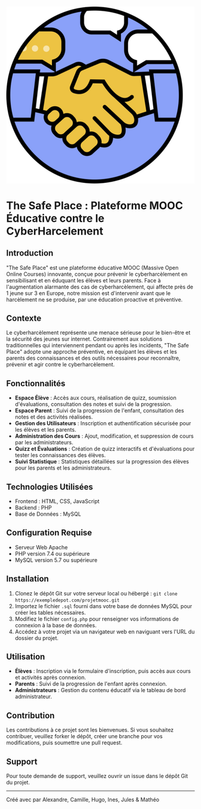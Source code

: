 ![Logo](images/logo.png)

# The Safe Place : Plateforme MOOC Éducative contre le CyberHarcelement

## Introduction

"The Safe Place" est une plateforme éducative MOOC (Massive Open Online Courses) innovante, conçue pour prévenir le cyberharcèlement en sensibilisant et en éduquant les élèves et leurs parents. Face à l'augmentation alarmante des cas de cyberharcèlement, qui affecte près de 1 jeune sur 3 en Europe, notre mission est d'intervenir avant que le harcèlement ne se produise, par une éducation proactive et préventive.

## Contexte
Le cyberharcèlement représente une menace sérieuse pour le bien-être et la sécurité des jeunes sur internet. Contrairement aux solutions traditionnelles qui interviennent pendant ou après les incidents, "The Safe Place" adopte une approche préventive, en équipant les élèves et les parents des connaissances et des outils nécessaires pour reconnaître, prévenir et agir contre le cyberharcèlement.

## Fonctionnalités
- **Espace Élève** : Accès aux cours, réalisation de quizz, soumission d'évaluations, consultation des notes et suivi de la progression.
- **Espace Parent** : Suivi de la progression de l'enfant, consultation des notes et des activités réalisées.
- **Gestion des Utilisateurs** : Inscription et authentification sécurisée pour les élèves et les parents.
- **Administration des Cours** : Ajout, modification, et suppression de cours par les administrateurs.
- **Quizz et Évaluations** : Création de quizz interactifs et d'évaluations pour tester les connaissances des élèves.
- **Suivi Statistique** : Statistiques détaillées sur la progression des élèves pour les parents et les administrateurs.

## Technologies Utilisées
- Frontend : HTML, CSS, JavaScript
- Backend : PHP
- Base de Données : MySQL

## Configuration Requise
- Serveur Web Apache
- PHP version 7.4 ou supérieure
- MySQL version 5.7 ou supérieure

## Installation
1. Clonez le dépôt Git sur votre serveur local ou hébergé : `git clone https://exempledepot.com/projetmooc.git`
2. Importez le fichier `.sql` fourni dans votre base de données MySQL pour créer les tables nécessaires.
3. Modifiez le fichier `config.php` pour renseigner vos informations de connexion à la base de données.
4. Accédez à votre projet via un navigateur web en naviguant vers l'URL du dossier du projet.

## Utilisation
- **Élèves** : Inscription via le formulaire d'inscription, puis accès aux cours et activités après connexion.
- **Parents** : Suivi de la progression de l'enfant après connexion.
- **Administrateurs** : Gestion du contenu éducatif via le tableau de bord administrateur.

## Contribution
Les contributions à ce projet sont les bienvenues. Si vous souhaitez contribuer, veuillez forker le dépôt, créer une branche pour vos modifications, puis soumettre une pull request.

## Support
Pour toute demande de support, veuillez ouvrir un issue dans le dépôt Git du projet.

---

Créé avec par Alexandre, Camille, Hugo, Ines, Jules & Mathéo


